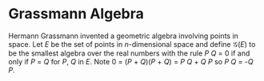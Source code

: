 ﻿# Grassmann Algebra

Hermann Grassmann invented a geometric algebra involving points in space.
Let _E_ be the set of points in _n_-dimensional space and define
𝒢(_E_) to be the smallest algebra over the real numbers with the
rule _P_ ​_Q_ = 0 if and only if _P_ = _Q_ for _P_, _Q_ in _E_.
Note 0 = (_P_ + _Q_)(_P_ + _Q_) = _P_ _Q_ + _Q_ _P_ so
_P_ _Q_ = -_Q_ _P_.